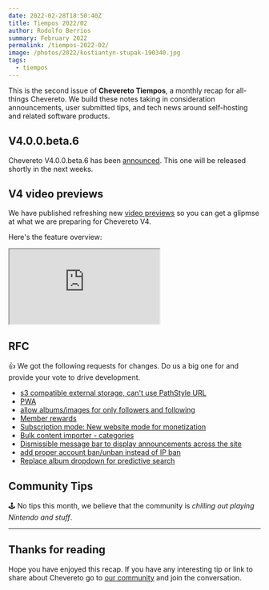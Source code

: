 ```yaml
---
date: 2022-02-28T18:50:40Z
title: Tiempos 2022/02
author: Rodolfo Berrios
summary: February 2022
permalink: /tiempos-2022-02/
image: /photos/2022/kostiantyn-stupak-190340.jpg
tags:
  - tiempos
---
```


This is the second issue of **Chevereto Tiempos**, a monthly recap for all-things Chevereto. We build these notes taking in consideration announcements, user submitted tips, and tech news around self-hosting and related software products.

## V4.0.0.beta.6

Chevereto V4.0.0.beta.6 has been [announced](https://chevereto.com/community/threads/chevereto-v4-0-0-beta-6.14081/). This one will be released shortly in the next weeks.

## V4 video previews

We have published refreshing new [video previews](https://chevereto.com/community/threads/v4-videos-previews.14138/) so you can get a glipmse at what we are preparing for Chevereto V4.

Here's the feature overview:

<div class="embed-responsive embed-responsive-16by9">
  <iframe class="embed-responsive-item m-0" src="https://player.vimeo.com/video/681650307?h=c369ad420f&amp;badge=0&amp;autopause=0&amp;player_id=0&amp;app_id=58479" allowfullscreen title="Features"></iframe>
</div>

## RFC

👍 We got the following requests for changes. Do us a big one for and provide your vote to drive development.

- [s3 compatible external storage, can't use PathStyle URL](https://chevereto.com/community/threads/s3-compatible-external-storage-cant-use-pathstyle-url.14144/)
- [PWA](https://chevereto.com/community/threads/pwa.14133/)
- [allow albums/images for only followers and following](https://chevereto.com/community/threads/allow-albums-images-for-only-followers-and-following.14124/)
- [Member rewards](https://chevereto.com/community/threads/member-rewards.14118/)
- [Subscription mode: New website mode for monetization](https://chevereto.com/community/threads/subscription-mode-new-website-mode-for-monetization.14114/)
- [Bulk content importer - categories](https://chevereto.com/community/threads/bulk-content-importer-categories.14112/)
- [Dismissible message bar to display announcements across the site](https://chevereto.com/community/threads/dismissible-message-bar-to-display-announcements-across-the-site.14113/)
- [add proper account ban/unban instead of IP ban](https://chevereto.com/community/threads/add-proper-account-ban-unban-instead-of-ip-ban.14111/)
- [Replace album dropdown for predictive search](https://chevereto.com/community/threads/add-proper-account-ban-unban-instead-of-ip-ban.14111/)

## Community Tips

🕹 No tips this month, we believe that the community is *chilling out playing Nintendo and stuff*.

* * *

## Thanks for reading

Hope you have enjoyed this recap. If you have any interesting tip or link to share about Chevereto go to [our community](https://chevereto.com/community) and join the conversation.

